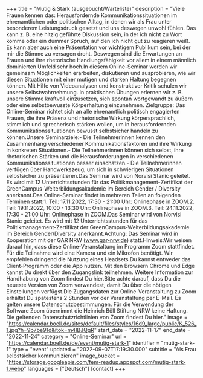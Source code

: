 +++
title = "Mutig & Stark (ausgebucht/Warteliste)"
description = "Viele Frauen kennen das: Herausfordernde Kommunikationssituationen im ehrenamtlichen oder politischen Alltag, in denen wir als Frau unter besonderem Leistungsdruck gesetzt und uns deswegen unwohl fühlen. Das kann z. B. eine hitzig geführte Diskussion sein, in der ich nicht zu Wort komme oder ein dummer Spruch, auf den ich nicht gut zu reagieren weiß. Es kann aber auch eine Präsentation vor wichtigem Publikum sein, bei der mir die Stimme zu versagen droht. Deswegen sind die Erwartungen an Frauen und ihre rhetorische Handlungsfähigkeit vor allem in einem männlich dominierten Umfeld sehr hoch.In diesem Online-Seminar werden wir gemeinsam Möglichkeiten erarbeiten, diskutieren und ausprobieren, wie wir diesen Situationen mit einer mutigen und starken Haltung begegnen können. Mit Hilfe von Videoanalysen und konstruktiver Kritik schulen wir unsere Selbstwahrnehmung. In praktischen Übungen erlernen wir z. B. unsere Stimme kraftvoll einzusetzen, sich spontan wortgewandt zu äußern oder eine selbstbewusste Körperhaltung einzunehmen. Zielgruppe: Das Online-Seminar richtet sich an alle ehrenamtlich politisch engagierten Frauen, die ihre Präsenz und rhetorische Wirkung körpersprachlich, stimmlich und sprecherisch stärken wollen, um in herausfordernden Kommunikationssituationen bewusst selbstsicher handeln zu können.Unsere Seminarziele:- Die Teilnehmerinnen kennen den Zusammenhang verschiedener Kommunikationsfaktoren und ihre Wirkung in konkreten Situationen.- Die Teilnehmerinnen können sich selbst, ihre rhetorischen Stärken und die Herausforderungen in verschiedenen Kommunikationssituationen besser einschätzen.- Die Teilnehmerinnen verfügen über Handwerkszeug, um sich in schwierigen Situationen selbstsicher zu präsentieren.Das Seminar wird von Norvisi Stanic geleitet. Es wird mit 12 Unterrichtsstunden für das Politikmanagement-Zertifikat der GreenCampus-Weiterbildungsakademie im Bereich Gender / Diversity anerkannt.Das Online-Seminar findet in mehreren Teilen an folgenden Terminen statt:1. Teil: 17.11.2022, 17:30 - 21:00 Uhr: Onlinephase in ZOOM.2. Teil: 19.11.2022, 10:00 - 13:30 Uhr: Onlinephase in ZOOM.3. Teil: 24.11.2022, 17:30 - 21:00 Uhr: Onlinephase in ZOOM.Das Seminar wird von Norvisi Stanic geleitet. Es wird mit 12 Unterrichtsstunden für das Politikmanagement-Zertifikat der GreenCampus-Weiterbildungsakademie im Bereich Gender/Diversity anerkannt.Achtung: Das Seminar wird in Kooperation mit der GAR NRW (www.gar-nrw.de) statt.Hinweis:Wir weisen darauf hin, dass diese Online-Veranstaltung im Programm Zoom stattfindet. Für die Teilnahme wird eine Kamera und ein Mikrofon benötigt. Wir empfehlen dringend die Nutzung eines Headsets.Du kannst entweder das Client-Programm oder die App nutzen. Mit den Browsern Chrome und Edge kannst Du direkt über den Zugangslink teilnehmen. Weitere Information zur Handhabung von Zoom findest Du hier.Bitte achte darauf, dass Du die neueste Version von Zoom verwendest, damit Du über die nötigen Einstellungen verfügst.Die Zugangsdaten zur Online-Veranstaltung zu Zoom erhältst Du spätestens 2 Stunden vor der Veranstaltung per E-Mail. Es gelten unsere Datenschutzbestimmungen. Für die Verwendung der Software Zoom übernimmt die Heinrich Böll Stiftung NRW keine Haftung. Die geltenden Datenschutzrichtlinien von Zoom findest Du hier."
image = "https://calendar.boell.de/sites/default/files/styles/16d9_large/public/K_526_1.jpg?h=9b7be91d&itok=m4IBJQgR"
start_date = "2022-11-17"
end_date = "2022-11-24"
category = "Online-Seminar"
url = "https://calendar.boell.de/de/event/mutig-stark-1"
identifier = "mutig-stark-1"
type = "event"
updated = "2022-09-07T17:19:30.000"
subtitle = "Als Frau selbstsicher kommunizieren"
image_bucket = "https://storage.googleapis.com/fem-readup.appspot.com/mutig-stark-1.webp"
languages = ["Deutsch"]
[contact]
+++